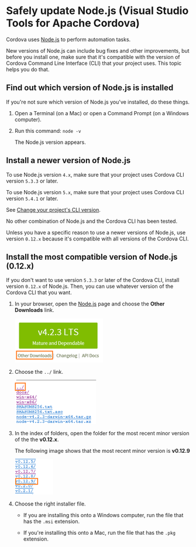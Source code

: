 <properties
   pageTitle="Safely update Node.js (Visual Studio Tools for Apache Cordova) | Cordova"
   description="Safely update Node.js (Visual Studio Tools for Apache Cordova)"
   services="na"
   documentationCenter=""
   authors="normesta"
   tags=""/>
<tags
   ms.service="na"
   ms.devlang="javascript"
   ms.topic="article"
   ms.tgt_pltfrm="mobile-multiple"
   ms.workload="na"
   ms.date="12/15/2015"
   ms.author="normesta"/>

# Safely update Node.js (Visual Studio Tools for Apache Cordova)

Cordova uses [Node.js](http://nodejs.org/) to perform automation tasks.  

New versions of Node.js can include bug fixes and other improvements, but before you install one, make sure that it's compatible with the version of Cordova Command Line Interface (CLI) that your project uses. This topic helps you do that.

## Find out which version of Node.js is installed

If you're not sure which version of Node.js you've installed, do these things.

1. Open a Terminal (on a Mac) or open a Command Prompt (on a Windows computer).

2. Run this command: ```node -v```

   The Node.js version appears.

## Install a newer version of Node.js

To use Node.js version ```4.x```, make sure that your project uses Cordova CLI version ```5.3.3``` or later.

To use Node.js version ```5.x```, make sure that your project uses Cordova CLI version ```5.4.1``` or later.

See [Change your project's CLI version](change-cli-version.md).

No other combination of Node.js and the Cordova CLI has been tested.

Unless you have a specific reason to use a newer versions of Node.js, use version ```0.12.x```  because it's compatible with all versions of the Cordova CLI.

## Install the most compatible version of Node.js (0.12.x)

If you don't want to use version ```5.3.3``` or later of the Cordova CLI, install version ```0.12.x``` of Node.js. Then, you can use whatever version of the Cordova CLI that you want.

1. In your browser, open the [Node.js](http://nodejs.org/) page and choose the **Other Downloads** link.

    ![Other Downloads link](media/change-node-version/node-versions.png)

2. Choose the ```../``` link.

    ![Other versions link](media/change-node-version/other-versions-list.png)

3. In the index of folders, open the folder for the most recent minor version of the the **v0.12.x**.

    The following image shows that the most recent minor version is **v0.12.9**

    ![Other versions link](media/change-node-version/supported-version.png)

4. Choose the right installer file.

    * If you are installing this onto a Windows computer, run the file that has the ```.msi``` extension.

    * If you're installing this onto a Mac, run the file that has the ```.pkg``` extension.
